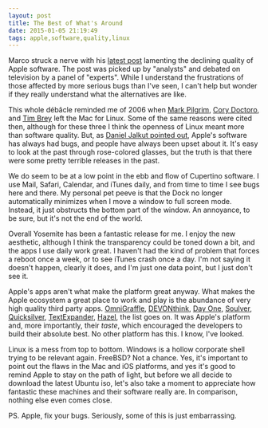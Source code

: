 ```yaml
---
layout: post
title: The Best of What's Around
date: 2015-01-05 21:19:49
tags: apple,software,quality,linux
---
```


Marco struck a nerve with his [latest post][1] lamenting the declining quality of Apple software. The post was picked up by "analysts" and debated on television by a panel of "experts". While I understand the frustrations of those affected by more serious bugs than I've seen, I can't help but wonder if they really understand what the alternatives are like. 

This whole débâcle reminded me of 2006 when [Mark Pilgrim][2], [Cory Doctoro][3], and [Tim Brey][4] left the Mac for Linux. Some of the same reasons were cited then, although for these three I think the openness of Linux meant more than software quality. But, as [Daniel Jalkut pointed out][5], Apple's software has always had bugs, and people have always been upset about it. It's easy to look at the past through rose-colored glasses, but the truth is that there were some pretty terrible releases in the past.  

We do seem to be at a low point in the ebb and flow of Cupertino software. I use Mail, Safari, Calendar, and iTunes daily, and from time to time I see bugs here and there. My personal pet peeve is that the Dock no longer automatically minimizes when I move a window to full screen mode. Instead, it just obstructs the bottom part of the window. An annoyance, to be sure, but it's not the end of the world. 

Overall Yosemite has been a fantastic release for me. I enjoy the new aesthetic, although I think the transparency could be toned down a bit, and the apps I use daily work great. I haven't had the kind of problem that forces a reboot once a week, or to see iTunes crash once a day. I'm not saying it doesn't happen, clearly it does, and I'm just one data point, but I just don't see it. 

Apple's apps aren't what make the platform great anyway. What makes the Apple ecosystem a great place to work and play is the abundance of very high quality third party apps. [OmniGraffle][6], [DEVONthink][7], [Day One][8], [Soulver][9], [Quicksilver][10], [TextExpander][11], [Hazel][12], the list goes on. It was Apple's platform and, more importantly, their *taste*, which encouraged the developers to build their absolute best. No other platform has this. I know, I've looked. 

Linux is a mess from top to bottom. Windows is a hollow corporate shell trying to be relevant again. FreeBSD? Not a chance. Yes, it's important to point out the flaws in the Mac and iOS platforms, and yes it's good to remind Apple to stay on the path of light, but before we all decide to download the latest Ubuntu iso, let's also take a moment to appreciate how fantastic these machines and their software really are. In comparison, nothing else even comes close. 





PS. Apple, fix your bugs. Seriously, some of this is just embarrassing.


[1]: http://www.marco.org/2015/01/04/apple-lost-functional-high-ground
[2]: https://web.archive.org/web/20060613074151/http://diveintomark.org/archives/2006/06/02/when-the-bough-breaks,
[3]: http://boingboing.net/2006/06/29/mark-pilgrims-list-o.html
[4]: http://www.tbray.org/ongoing/When/200x/2006/06/15/Switch-From-Mac
[5]: http://bitsplitting.org/2015/01/05/the-functional-high-ground/
[6]: https://www.omnigroup.com/omnigraffle/
[7]: http://www.devontechnologies.com/products/devonthink/overview.html
[8]: http://dayoneapp.com
[9]: http://acqualia.com/soulver/
[10]: https://jonathanbuys.com/10-14-2013/Quicksilver.html
[11]: http://smilesoftware.com/TextExpander/index.html
[12]: http://www.noodlesoft.com/hazel.php
